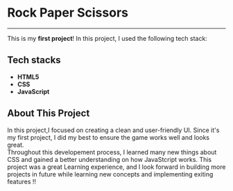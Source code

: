 # Rock Paper Scissors
---
This is my **first project**! In this project, I used the following tech stack:

## Tech stacks
- **HTML5**
- **CSS**
- **JavaScript**

## About This Project
  In this project,I focused on creating a clean and user-friendly UI. Since it's my first project, I did my best to ensure the game works well and looks great. 
  <br>
  Throughout this developement process, I learned many new things about CSS and gained a better understanding on how JavaStcript works.
  This project was a great Learning experience, and I look forward in building more projects in future while learning new concepts and implementing exiting features !!

